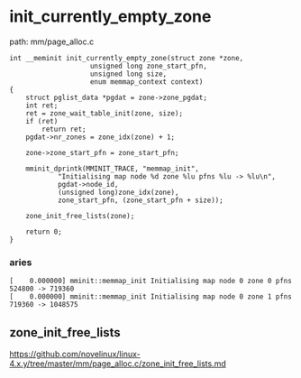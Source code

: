 init_currently_empty_zone
========================================

path: mm/page_alloc.c
```
int __meminit init_currently_empty_zone(struct zone *zone,
                    unsigned long zone_start_pfn,
                    unsigned long size,
                    enum memmap_context context)
{
    struct pglist_data *pgdat = zone->zone_pgdat;
    int ret;
    ret = zone_wait_table_init(zone, size);
    if (ret)
        return ret;
    pgdat->nr_zones = zone_idx(zone) + 1;

    zone->zone_start_pfn = zone_start_pfn;

    mminit_dprintk(MMINIT_TRACE, "memmap_init",
            "Initialising map node %d zone %lu pfns %lu -> %lu\n",
            pgdat->node_id,
            (unsigned long)zone_idx(zone),
            zone_start_pfn, (zone_start_pfn + size));

    zone_init_free_lists(zone);

    return 0;
}
```

### aries

```
[    0.000000] mminit::memmap_init Initialising map node 0 zone 0 pfns 524800 -> 719360
[    0.000000] mminit::memmap_init Initialising map node 0 zone 1 pfns 719360 -> 1048575
```

zone_init_free_lists
----------------------------------------

https://github.com/novelinux/linux-4.x.y/tree/master/mm/page_alloc.c/zone_init_free_lists.md
